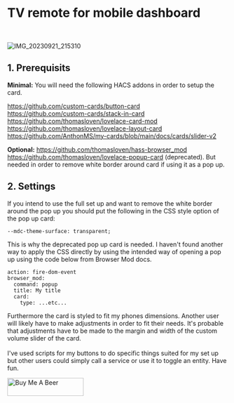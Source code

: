 <h1>TV remote for mobile dashboard</h1><br>

![IMG_20230921_215310](https://github.com/smeen89/Mobile-tv-remote/assets/106514124/ccbf6492-3e3e-481f-86c4-d90121ecff13)

<h2>1. Prerequisits</h2>
<b>Minimal:</b>
You will need the following HACS addons in order to setup the card.

https://github.com/custom-cards/button-card<br>
https://github.com/custom-cards/stack-in-card<br>
https://github.com/thomasloven/lovelace-card-mod<br>
https://github.com/thomasloven/lovelace-layout-card<br>
https://github.com/AnthonMS/my-cards/blob/main/docs/cards/slider-v2<br>

<b>Optional:</b>
https://github.com/thomasloven/hass-browser_mod<br>
https://github.com/thomasloven/lovelace-popup-card (deprecated). But needed in order to remove white border around card if using it as a pop up.<br>

<h2>2. Settings</h2>
If you intend to use the full set up and want to remove the white border around the pop up you should put the following in the CSS style option of the pop up card:

```
--mdc-theme-surface: transparent;
```
This is why the deprecated pop up card is needed. I haven't found another way to apply the CSS directly by using the intended way of opening a pop up using the code below from Browser Mod docs.

```
action: fire-dom-event
browser_mod:
  command: popup
  title: My title
  card:
    type: ...etc...
```

Furthermore the card is styled to fit my phones dimensions. Another user will likely have to make adjustments in order to fit their needs. It's probable that adjustments have to be made to the margin and width of the custom volume slider of the card.<br><br>
I've used scripts for my buttons to do specific things suited for my set up but other users could simply call a service or use it to toggle an entity. Have fun.

<a href="https://www.buymeacoffee.com/smeen89" target="_blank"><img src="https://cdn.buymeacoffee.com/buttons/v2/default-yellow.png" alt="Buy Me A Beer" style="height: 41px !important;width: 174px !important;" ></a>
